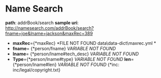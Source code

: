 # Name Search
**path**: addrBook/search
**sample uri**: http://namesearch.com/addrBook/search?fname=joe&lname=jackson&maxRec=389
* **maxRec**={*maxRec} *FILE NOT FOUND data\data-dict\maxrec.yml *
* **fname**= {*person/fname} *VARIABLE NOT FOUND* 
* **lname**= {*person/lname#tech_desc} *VARIABLE NOT FOUND* 
* **Type**={*person/lname#type} *VARIABLE NOT FOUND*   **len**={*person/lname#len} *VARIABLE NOT FOUND* 
{*inc: inc/legal/copyright.txt}

